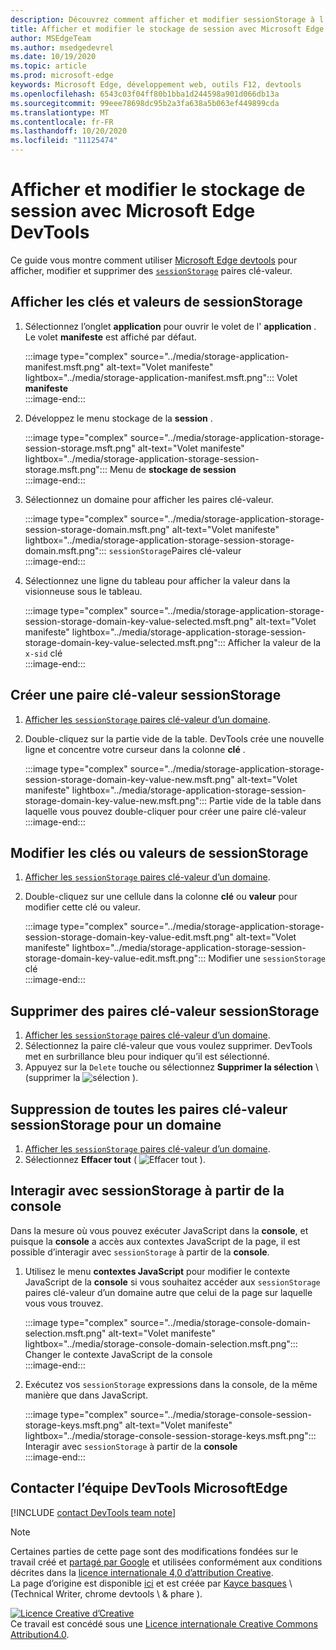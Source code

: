 ```yaml
---
description: Découvrez comment afficher et modifier sessionStorage à l’aide du volet de stockage de session et de la console.
title: Afficher et modifier le stockage de session avec Microsoft Edge DevTools
author: MSEdgeTeam
ms.author: msedgedevrel
ms.date: 10/19/2020
ms.topic: article
ms.prod: microsoft-edge
keywords: Microsoft Edge, développement web, outils F12, devtools
ms.openlocfilehash: 6543c03f04ff80b1bba1d244598a901d066db13a
ms.sourcegitcommit: 99eee78698dc95b2a3fa638a5b063ef449899cda
ms.translationtype: MT
ms.contentlocale: fr-FR
ms.lasthandoff: 10/20/2020
ms.locfileid: "11125474"
---
```

<!-- Copyright Kayce Basques 

   Licensed under the Apache License, Version 2.0 (the "License");
   you may not use this file except in compliance with the License.
   You may obtain a copy of the License at

       https://www.apache.org/licenses/LICENSE-2.0

   Unless required by applicable law or agreed to in writing, software
   distributed under the License is distributed on an "AS IS" BASIS,
   WITHOUT WARRANTIES OR CONDITIONS OF ANY KIND, either express or implied.
   See the License for the specific language governing permissions and
   limitations under the License.  -->

# Afficher et modifier le stockage de session avec Microsoft Edge DevTools  

Ce guide vous montre comment utiliser [Microsoft Edge devtools][MicrosoftEdgeDevTools] pour afficher, modifier et supprimer des [`sessionStorage`][MDNSessionStorage] paires clé-valeur.  

## Afficher les clés et valeurs de sessionStorage  

1.  Sélectionnez l’onglet **application** pour ouvrir le volet de l' **application** .  Le volet **manifeste** est affiché par défaut.  
    
    :::image type="complex" source="../media/storage-application-manifest.msft.png" alt-text="Volet manifeste" lightbox="../media/storage-application-manifest.msft.png":::
       Volet **manifeste**  
    :::image-end:::  
    
1.  Développez le menu stockage de la **session** .  
    
    :::image type="complex" source="../media/storage-application-storage-session-storage.msft.png" alt-text="Volet manifeste" lightbox="../media/storage-application-storage-session-storage.msft.png":::
       Menu de **stockage de session**  
    :::image-end:::  
    
1.  Sélectionnez un domaine pour afficher les paires clé-valeur.  
    
    :::image type="complex" source="../media/storage-application-storage-session-storage-domain.msft.png" alt-text="Volet manifeste" lightbox="../media/storage-application-storage-session-storage-domain.msft.png":::
       `sessionStorage`Paires clé-valeur  
    :::image-end:::  
    
1.  Sélectionnez une ligne du tableau pour afficher la valeur dans la visionneuse sous le tableau.  
    
    :::image type="complex" source="../media/storage-application-storage-session-storage-domain-key-value-selected.msft.png" alt-text="Volet manifeste" lightbox="../media/storage-application-storage-session-storage-domain-key-value-selected.msft.png":::
       Afficher la valeur de la `x-sid` clé  
    :::image-end:::  
    
## Créer une paire clé-valeur sessionStorage  

1.  [Afficher les `sessionStorage` paires clé-valeur d’un domaine](#view-sessionstorage-keys-and-values).  
1.  Double-cliquez sur la partie vide de la table.  DevTools crée une nouvelle ligne et concentre votre curseur dans la colonne **clé** .  
    
    :::image type="complex" source="../media/storage-application-storage-session-storage-domain-key-value-new.msft.png" alt-text="Volet manifeste" lightbox="../media/storage-application-storage-session-storage-domain-key-value-new.msft.png":::
       Partie vide de la table dans laquelle vous pouvez double-cliquer pour créer une paire clé-valeur  
    :::image-end:::  
    
## Modifier les clés ou valeurs de sessionStorage  

1.  [Afficher les `sessionStorage` paires clé-valeur d’un domaine](#view-sessionstorage-keys-and-values).  
1.  Double-cliquez sur une cellule dans la colonne **clé** ou **valeur** pour modifier cette clé ou valeur.  
    
    :::image type="complex" source="../media/storage-application-storage-session-storage-domain-key-value-edit.msft.png" alt-text="Volet manifeste" lightbox="../media/storage-application-storage-session-storage-domain-key-value-edit.msft.png":::
       Modifier une `sessionStorage` clé  
    :::image-end:::  
    
## Supprimer des paires clé-valeur sessionStorage  

1.  [Afficher les `sessionStorage` paires clé-valeur d’un domaine](#view-sessionstorage-keys-and-values).  
1.  Sélectionnez la paire clé-valeur que vous voulez supprimer.  DevTools met en surbrillance bleu pour indiquer qu’il est sélectionné.  
1.  Appuyez sur la `Delete` touche ou sélectionnez **Supprimer la sélection** \ (supprimer la ![ sélection ][ImageDeleteIcon] ).  
    
## Suppression de toutes les paires clé-valeur sessionStorage pour un domaine  

1.  [Afficher les `sessionStorage` paires clé-valeur d’un domaine](#view-sessionstorage-keys-and-values).  
1.  Sélectionnez **Effacer tout** ( ![ Effacer tout ][ImageClearIcon] ).  
    
## Interagir avec sessionStorage à partir de la console  

Dans la mesure où vous pouvez exécuter JavaScript dans la **console**, et puisque la **console** a accès aux contextes JavaScript de la page, il est possible d’interagir avec `sessionStorage` à partir de la **console**.  

1.  Utilisez le menu **contextes JavaScript** pour modifier le contexte JavaScript de la **console** si vous souhaitez accéder aux `sessionStorage` paires clé-valeur d’un domaine autre que celui de la page sur laquelle vous vous trouvez.  
    
    :::image type="complex" source="../media/storage-console-domain-selection.msft.png" alt-text="Volet manifeste" lightbox="../media/storage-console-domain-selection.msft.png":::
       Changer le contexte JavaScript de la console  
    :::image-end:::  
    
1.  Exécutez vos `sessionStorage` expressions dans la console, de la même manière que dans JavaScript.  
    
    :::image type="complex" source="../media/storage-console-session-storage-keys.msft.png" alt-text="Volet manifeste" lightbox="../media/storage-console-session-storage-keys.msft.png":::
       Interagir avec `sessionStorage` à partir de la **console**  
    :::image-end:::  
    
## Contacter l’équipe DevTools MicrosoftEdge  

[!INCLUDE [contact DevTools team note](../includes/contact-devtools-team-note.md)]  

<!-- image links -->  

[ImageClearIcon]: ../media/clear-icon.msft.png  
[ImageDeleteIcon]: ../media/delete-icon.msft.png  

<!-- links -->  

[MicrosoftEdgeDevTools]: ../../devtools-guide-chromium.md "Outils de développement Microsoft Edge (chrome) | Documents Microsoft"  

[MDNSessionStorage]: https://developer.mozilla.org/docs/Web/API/Window/sessionStorage "Window. sessionStorage | MDN"  

> [!NOTE]
> Certaines parties de cette page sont des modifications fondées sur le travail créé et [partagé par Google][GoogleSitePolicies] et utilisées conformément aux conditions décrites dans la [licence internationale 4,0 d’attribution Creative][CCA4IL].  
> La page d’origine est disponible [ici](https://developers.google.com/web/tools/chrome-devtools/storage/sessionstorage) et est créée par [Kayce basques][KayceBasques] \ (Technical Writer, chrome devtools \ & phare \).  

[![Licence Creative d’Creative][CCby4Image]][CCA4IL]  
Ce travail est concédé sous une [Licence internationale Creative Commons Attribution4.0][CCA4IL].  

[CCA4IL]: https://creativecommons.org/licenses/by/4.0  
[CCby4Image]: https://i.creativecommons.org/l/by/4.0/88x31.png  
[GoogleSitePolicies]: https://developers.google.com/terms/site-policies  
[KayceBasques]: https://developers.google.com/web/resources/contributors/kaycebasques  
